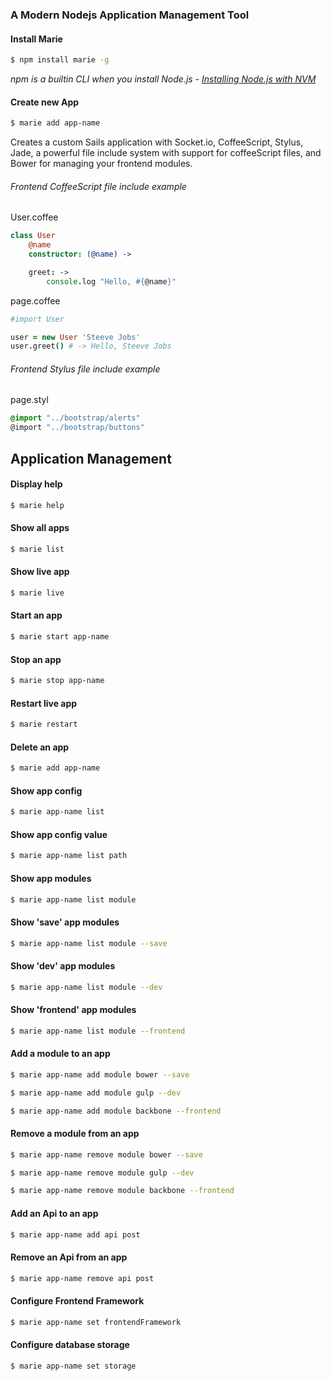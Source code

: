 ### A Modern Nodejs Application Management Tool

#### Install Marie

```bash
$ npm install marie -g
```

*npm is a builtin CLI when you install Node.js - [Installing Node.js with NVM](https://keymetrics.io/2015/02/03/installing-node-js-and-io-js-with-nvm/)*


#### Create new App

```bash
$ marie add app-name
```

Creates a custom Sails application with Socket.io, CoffeeScript, Stylus, Jade, a powerful file include system with support for coffeeScript files, and Bower for managing your frontend modules.

######  Frontend CoffeeScript file include example

User.coffee
```coffeescript
class User
	@name
	constructor: (@name) ->

	greet: ->
		console.log "Hello, #{@name}"
```

page.coffee
```coffeescript
#import User

user = new User 'Steeve Jobs'
user.greet() # -> Hello, Steeve Jobs
```

######  Frontend Stylus file include example
page.styl
```css
@import "../bootstrap/alerts"
@import "../bootstrap/buttons"
```


## Application Management

#### Display help

```bash
$ marie help
```


#### Show all apps

```bash
$ marie list
```


#### Show live app

```bash
$ marie live
```


#### Start an app

```bash
$ marie start app-name
```


#### Stop an app

```bash
$ marie stop app-name
```


#### Restart live app

```bash
$ marie restart
```


#### Delete an app

```bash
$ marie add app-name
```


#### Show app config

```bash
$ marie app-name list
```


#### Show app config value

```bash
$ marie app-name list path
```


#### Show app modules

```bash
$ marie app-name list module
```


#### Show 'save' app modules

```bash
$ marie app-name list module --save
```


#### Show 'dev' app modules

```bash
$ marie app-name list module --dev
```


#### Show 'frontend' app modules

```bash
$ marie app-name list module --frontend
```


#### Add a module to an app

```bash
$ marie app-name add module bower --save
```

```bash
$ marie app-name add module gulp --dev
```

```bash
$ marie app-name add module backbone --frontend
```


#### Remove a module from an app

```bash
$ marie app-name remove module bower --save
```

```bash
$ marie app-name remove module gulp --dev
```

```bash
$ marie app-name remove module backbone --frontend
```


#### Add an Api to an app

```bash
$ marie app-name add api post
```


#### Remove an Api from an app

```bash
$ marie app-name remove api post
```


#### Configure Frontend Framework

```bash
$ marie app-name set frontendFramework
```


#### Configure database storage

```bash
$ marie app-name set storage
```

